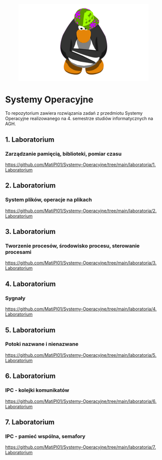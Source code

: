 <div align="center">
  <img style="width: 420px;" alt="Penguin" src="/docs/gifs/penguin.gif"/>
</div>

# Systemy Operacyjne

To repozytorium zawiera rozwiązania zadań z przedmiotu Systemy Operacyjne realizowanego na 4. semestrze studiów informatycznych na AGH.

## 1. Laboratorium
### Zarządzanie pamięcią, biblioteki, pomiar czasu

[https://github.com/MatiPl01/Systemy-Operacyjne/tree/main/laboratoria/1. Laboratorium](https://github.com/MatiPl01/Systemy-Operacyjne/tree/main/laboratoria/1.%20Laboratorium)

## 2. Laboratorium
### System plików, operacje na plikach

[https://github.com/MatiPl01/Systemy-Operacyjne/tree/main/laboratoria/2. Laboratorium](https://github.com/MatiPl01/Systemy-Operacyjne/tree/main/laboratoria/2.%20Laboratorium)

## 3. Laboratorium
### Tworzenie procesów, środowisko procesu, sterowanie procesami

[https://github.com/MatiPl01/Systemy-Operacyjne/tree/main/laboratoria/3. Laboratorium](https://github.com/MatiPl01/Systemy-Operacyjne/tree/main/laboratoria/3.%20Laboratorium)

## 4. Laboratorium
### Sygnały

[https://github.com/MatiPl01/Systemy-Operacyjne/tree/main/laboratoria/4. Laboratorium](https://github.com/MatiPl01/Systemy-Operacyjne/tree/main/laboratoria/4.%20Laboratorium)

## 5. Laboratorium
### Potoki nazwane i nienazwane

[https://github.com/MatiPl01/Systemy-Operacyjne/tree/main/laboratoria/5. Laboratorium](https://github.com/MatiPl01/Systemy-Operacyjne/tree/main/laboratoria/5.%20Laboratorium)

## 6. Laboratorium
### IPC - kolejki komunikatów

[https://github.com/MatiPl01/Systemy-Operacyjne/tree/main/laboratoria/6. Laboratorium](https://github.com/MatiPl01/Systemy-Operacyjne/tree/main/laboratoria/6.%20Laboratorium)

## 7. Laboratorium
### IPC - pamieć wspólna, semafory

[https://github.com/MatiPl01/Systemy-Operacyjne/tree/main/laboratoria/7. Laboratorium](https://github.com/MatiPl01/Systemy-Operacyjne/tree/main/laboratoria/7.%20Laboratorium)
